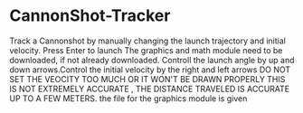 # CannonShot-Tracker
Track a Cannonshot by manually changing the launch trajectory and initial velocity.
Press Enter to launch
The graphics and math module need to be downloaded, if not already downloaded.
Controll the launch angle by up and down arrows.Control the initial velocity by the right and left arrows
DO NOT SET THE VEOCITY TOO MUCH OR IT WON'T BE DRAWN PROPERLY
THIS IS NOT EXTREMELY ACCURATE , THE DISTANCE TRAVELED IS ACCURATE UP TO A FEW METERS.
the file for the graphics module is given
